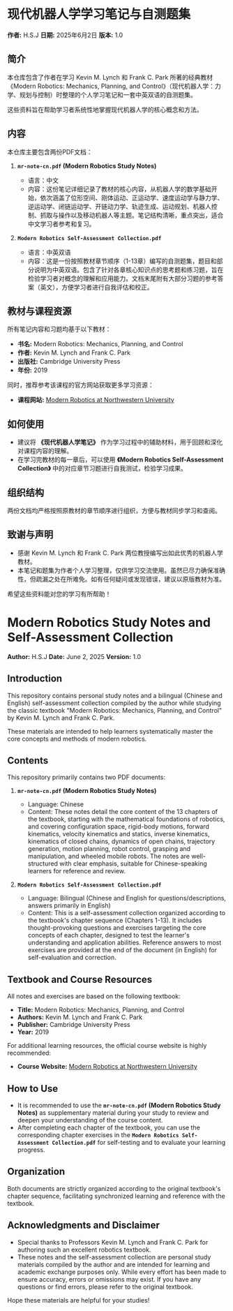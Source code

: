 # 现代机器人学学习笔记与自测题集

**作者:** H.S.J
**日期:** 2025年6月2日
**版本:** 1.0

## 简介

本仓库包含了作者在学习 Kevin M. Lynch 和 Frank C. Park 所著的经典教材《Modern Robotics: Mechanics, Planning, and Control》（现代机器人学：力学、规划与控制）时整理的个人学习笔记和一套中英双语的自测题集。

这些资料旨在帮助学习者系统性地掌握现代机器人学的核心概念和方法。

## 内容

本仓库主要包含两份PDF文档：

1.  **`mr-note-cn.pdf` (Modern Robotics Study Notes)**
    *   语言：中文
    *   内容：这份笔记详细记录了教材的核心内容，从机器人学的数学基础开始，依次涵盖了位形空间、刚体运动、正运动学、速度运动学与静力学、逆运动学、闭链运动学、开链动力学、轨迹生成、运动规划、机器人控制、抓取与操作以及移动机器人等主题。笔记结构清晰，重点突出，适合中文学习者参考和复习。

2.  **`Modern Robotics Self-Assessment Collection.pdf`**
    *   语言：中英双语
    *   内容：这是一份按照教材章节顺序（1-13章）编写的自测题集，题目和部分说明为中英双语。包含了针对各章核心知识点的思考题和练习题，旨在检验学习者对概念的理解和应用能力。文档末尾附有大部分习题的参考答案（英文），方便学习者进行自我评估和校正。

## 教材与课程资源

所有笔记内容和习题均基于以下教材：

*   **书名:** Modern Robotics: Mechanics, Planning, and Control
*   **作者:** Kevin M. Lynch and Frank C. Park
*   **出版社:** Cambridge University Press
*   **年份:** 2019

同时，推荐参考该课程的官方网站获取更多学习资源：
*   **课程网站:** [Modern Robotics at Northwestern University](https://hades.mech.northwestern.edu/index.php/Modern_Robotics)

## 如何使用

*   建议将 **《现代机器人学笔记》** 作为学习过程中的辅助材料，用于回顾和深化对课程内容的理解。
*   在学习完教材的每一章后，可以使用 **《Modern Robotics Self-Assessment Collection》** 中的对应章节习题进行自我测试，检验学习成果。

## 组织结构

两份文档均严格按照原教材的章节顺序进行组织，方便与教材同步学习和查阅。

## 致谢与声明

*   感谢 Kevin M. Lynch 和 Frank C. Park 两位教授编写出如此优秀的机器人学教材。
*   本笔记和题集为作者个人学习整理，仅供学习交流使用。虽然已尽力确保准确性，但疏漏之处在所难免。如有任何疑问或发现错误，建议以原版教材为准。

希望这些资料能对您的学习有所帮助！

# Modern Robotics Study Notes and Self-Assessment Collection

**Author:** H.S.J
**Date:** June 2, 2025
**Version:** 1.0

## Introduction

This repository contains personal study notes and a bilingual (Chinese and English) self-assessment collection compiled by the author while studying the classic textbook "Modern Robotics: Mechanics, Planning, and Control" by Kevin M. Lynch and Frank C. Park.

These materials are intended to help learners systematically master the core concepts and methods of modern robotics.

## Contents

This repository primarily contains two PDF documents:

1.  **`mr-note-cn.pdf` (Modern Robotics Study Notes)**
    *   Language: Chinese
    *   Content: These notes detail the core content of the 13 chapters of the textbook, starting with the mathematical foundations of robotics, and covering configuration space, rigid-body motions, forward kinematics, velocity kinematics and statics, inverse kinematics, kinematics of closed chains, dynamics of open chains, trajectory generation, motion planning, robot control, grasping and manipulation, and wheeled mobile robots. The notes are well-structured with clear emphasis, suitable for Chinese-speaking learners for reference and review.

2.  **`Modern Robotics Self-Assessment Collection.pdf`**
    *   Language: Bilingual (Chinese and English for questions/descriptions, answers primarily in English)
    *   Content: This is a self-assessment collection organized according to the textbook's chapter sequence (Chapters 1-13). It includes thought-provoking questions and exercises targeting the core concepts of each chapter, designed to test the learner's understanding and application abilities. Reference answers to most exercises are provided at the end of the document (in English) for self-evaluation and correction.

## Textbook and Course Resources

All notes and exercises are based on the following textbook:

*   **Title:** Modern Robotics: Mechanics, Planning, and Control
*   **Authors:** Kevin M. Lynch and Frank C. Park
*   **Publisher:** Cambridge University Press
*   **Year:** 2019

For additional learning resources, the official course website is highly recommended:
*   **Course Website:** [Modern Robotics at Northwestern University](https://hades.mech.northwestern.edu/index.php/Modern_Robotics)

## How to Use

*   It is recommended to use the **`mr-note-cn.pdf` (Modern Robotics Study Notes)** as supplementary material during your study to review and deepen your understanding of the course content.
*   After completing each chapter of the textbook, you can use the corresponding chapter exercises in the **`Modern Robotics Self-Assessment Collection.pdf`** for self-testing and to evaluate your learning progress.

## Organization

Both documents are strictly organized according to the original textbook's chapter sequence, facilitating synchronized learning and reference with the textbook.

## Acknowledgments and Disclaimer

*   Special thanks to Professors Kevin M. Lynch and Frank C. Park for authoring such an excellent robotics textbook.
*   These notes and the self-assessment collection are personal study materials compiled by the author and are intended for learning and academic exchange purposes only. While every effort has been made to ensure accuracy, errors or omissions may exist. If you have any questions or find errors, please refer to the original textbook.

Hope these materials are helpful for your studies!
